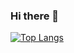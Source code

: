 ### Hi there 👋

[![Top Langs](https://github-readme-stats.vercel.app/api/top-langs/?username=Dev3yad&layout=compact&theme=cobalt)](https://github.com/Dev3yad)
